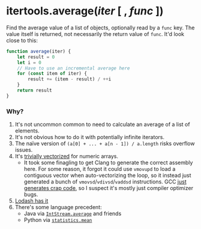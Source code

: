 # itertools.average(*iter* [ , *func* ])

Find the average value of a list of objects, optionally read by a `func` key. The value itself is returned, not necessarily the return value of `func`. It'd look close to this:

```js
function average(iter) {
    let result = 0
    let i = 0
    // Have to use an incremental average here
    for (const item of iter) {
        result += (item - result) / ++i
    }
    return result
}
```

### Why?

1. It's not uncommon common to need to calculate an average of a list of elements.
1. It's not obvious how to do it with potentially infinite iterators.
1. The naïve version of `(a[0] + ... + a[n - 1]) / a.length` risks overflow issues.
1. It's [trivially vectorized](https://godbolt.org/z/9SCQ3g) for numeric arrays.
    - It took some finagling to get Clang to generate the correct assembly here. For some reason, it forgot it could use `vmovupd` to load a contiguous vector when auto-vectorizing the loop, so it instead just generated a bunch of `vmovsd`/`vdivsd`/`vaddsd` instructions. GCC [just generates crap code](https://godbolt.org/z/Qs_1Op), so I suspect it's mostly just compiler optimizer bugs.
1. [Lodash has it](https://lodash.com/docs#mean)
1. There's some language precedent:
    - Java via [`IntStream.average`](https://docs.oracle.com/javase/9/docs/api/java/util/stream/IntStream.html#average--) and friends
    - Python via [`statistics.mean`](https://docs.python.org/3/library/statistics.html#statistics.mean)
